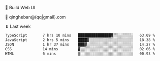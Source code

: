 🧙 Build Web UI

📧 qingheban@(qq|gmail).com

⬇ Last week

<!--START_SECTION:waka-->

```txt
TypeScript       7 hrs 10 mins   ███████████████▓░░░░░░░░░   63.09 %
JavaScript       2 hrs 5 mins    ████▓░░░░░░░░░░░░░░░░░░░░   18.38 %
JSON             1 hr 37 mins    ███▓░░░░░░░░░░░░░░░░░░░░░   14.27 %
CSS              14 mins         ▓░░░░░░░░░░░░░░░░░░░░░░░░   02.06 %
HTML             6 mins          ▒░░░░░░░░░░░░░░░░░░░░░░░░   00.93 %
```

<!--END_SECTION:waka-->

<!--
**banqinghe/banqinghe** is a ✨ _special_ ✨ repository because its `README.md` (this file) appears on your GitHub profile.

Here are some ideas to get you started:

- 🔭 I’m currently working on ...
- 🌱 I’m currently learning ...
- 👯 I’m looking to collaborate on ...
- 🤔 I’m looking for help with ...
- 💬 Ask me about ...
- 📫 How to reach me: ...
- 😄 Pronouns: ...
- ⚡ Fun fact: ...
-->
